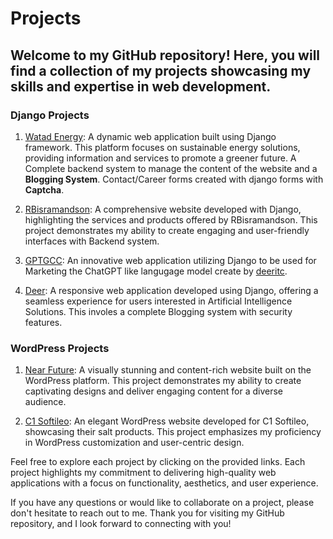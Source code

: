 # Projects

## Welcome to my GitHub repository! Here, you will find a collection of my projects showcasing my skills and expertise in web development.

### Django Projects
1. [Watad Energy](www.watadenergy.com): A dynamic web application built using Django framework. This platform focuses on sustainable energy solutions, providing information and services to promote a greener future. A Complete backend system to manage the content of the website and a <b>Blogging System</b>. Contact/Career forms created with django forms with <b>Captcha</b>.

2. [RBisramandson](Rbisramandson.Com): A comprehensive website developed with Django, highlighting the services and products offered by RBisramandson. This project demonstrates my ability to create engaging and user-friendly interfaces with Backend system.

3. [GPTGCC](http://gptgcc.com/): An innovative web application utilizing Django to be used for Marketing the ChatGPT like langugage model create by [deeritc](deeritc.com). 

4. [Deer](https://deer.herokuapp.com/): A responsive web application developed using Django, offering a seamless experience for users interested in Artificial Intelligence Solutions. This involes a complete Blogging system with security features.

### WordPress Projects
1. [Near Future](https://nearfuture.website/): A visually stunning and content-rich website built on the WordPress platform. This project demonstrates my ability to create captivating designs and deliver engaging content for a diverse audience.

2. [C1 Softileo](https://c1.softileo.com/): An elegant WordPress website developed for C1 Softileo, showcasing their salt products. This project emphasizes my proficiency in WordPress customization and user-centric design.

Feel free to explore each project by clicking on the provided links. Each project highlights my commitment to delivering high-quality web applications with a focus on functionality, aesthetics, and user experience.

If you have any questions or would like to collaborate on a project, please don't hesitate to reach out to me. Thank you for visiting my GitHub repository, and I look forward to connecting with you!
